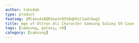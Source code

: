 ```yaml
---
author: tokodab
type: product
featimg: 1Ml4eu4zBQR5aonC05SBqDUjC1adrbwg2
title: Age of Ultron All Character Samsung Galaxy S9 Case
tags: [samsung, galaxy, s9]
category: [samsung]
---
```

